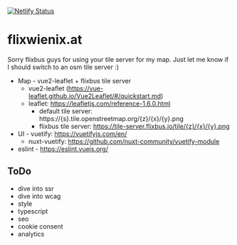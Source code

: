 [![Netlify Status](https://api.netlify.com/api/v1/badges/abc5bc6d-772d-443a-9756-8f086686e6e0/deploy-status)](https://app.netlify.com/sites/hungry-jones-c6ded0/deploys)

# flixwienix.at

Sorry flixbus guys for using your tile server for my map. Just let me know if I should switch to an osm tile server :)

* Map - vue2-leaflet + flixbus tile server
    * vue2-leaflet (https://vue-leaflet.github.io/Vue2Leaflet/#/quickstart.md)
    * leaflet: https://leafletjs.com/reference-1.6.0.html
        * default tile server: https://{s}.tile.openstreetmap.org/{z}/{x}/{y}.png
        * flixbus tile server: https://tile-server.flixbus.io/tile/{z}/{x}/{y}.png
* UI - vuetify: https://vuetifyjs.com/en/
    *  nuxt-vuetify: https://github.com/nuxt-community/vuetify-module
* eslint - https://eslint.vuejs.org/

## ToDo

* dive into ssr
* dive into wcag
* style
* typescript
* seo
* cookie consent
* analytics